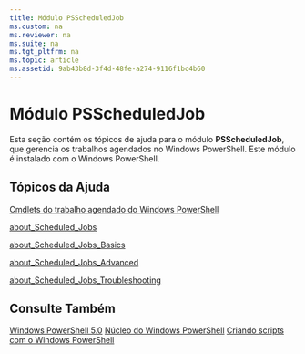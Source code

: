 ```yaml
---
title: Módulo PSScheduledJob
ms.custom: na
ms.reviewer: na
ms.suite: na
ms.tgt_pltfrm: na
ms.topic: article
ms.assetid: 9ab43b8d-3f4d-48fe-a274-9116f1bc4b60
---
```

# Módulo PSScheduledJob
Esta seção contém os tópicos de ajuda para o módulo **PSScheduledJob**, que gerencia os trabalhos agendados no Windows PowerShell. Este módulo é instalado com o Windows PowerShell.

## Tópicos da Ajuda
[Cmdlets do trabalho agendado do Windows PowerShell](http://go.microsoft.com/fwlink/?LinkID=245864)

[about_Scheduled_Jobs](https://technet.microsoft.com/en-us/library/3b546629-703c-4939-b44f-52dd567bce92)

[about_Scheduled_Jobs_Basics](https://technet.microsoft.com/en-us/library/859d8bfd-e655-4dc3-ab65-19813301eb57)

[about_Scheduled_Jobs_Advanced](https://technet.microsoft.com/en-us/library/6aea5423-fb96-461c-a1cb-1fb705930eee)

[about_Scheduled_Jobs_Troubleshooting](https://technet.microsoft.com/en-us/library/70de91e9-675f-4b5f-9179-6104b9cc4f0d)

## Consulte Também
[Windows PowerShell 5.0](Windows-PowerShell-5.0.md)
[Núcleo do Windows PowerShell](https://technet.microsoft.com/en-us/library/4b75f1e4-f327-48f3-92ab-bf5435094d41)
[Criando scripts com o Windows PowerShell](../../getting-started/fundamental/Scripting-with-Windows-PowerShell.md)



<!--HONumber=May16_HO2-->


